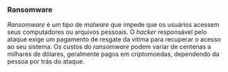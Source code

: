 ### Ransomware

_Ransomware_ é um tipo de _malware_ que impede que os usuários acessem seus computadores ou arquivos pessoais. O _hacker_ responsável pelo ataque exige um pagamento de resgate da vítima para recuperar o acesso ao seu sistema. Os custos do _ransomware_ podem variar de centenas a milhares de dólares, geralmente pagos em criptomoedas, dependendo da pessoa por trás do ataque.